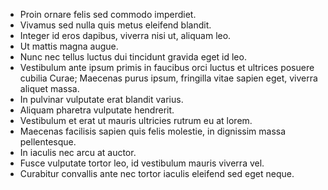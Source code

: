 - Proin ornare felis sed commodo imperdiet. 
- Vivamus sed nulla quis metus eleifend blandit. 
- Integer id eros dapibus, viverra nisi ut, aliquam leo. 
- Ut mattis magna augue. 
- Nunc nec tellus luctus dui tincidunt gravida eget id leo. 
- Vestibulum ante ipsum primis in faucibus orci luctus et ultrices posuere cubilia Curae; Maecenas purus ipsum, fringilla vitae sapien eget, viverra aliquet massa. 
- In pulvinar vulputate erat blandit varius. 
- Aliquam pharetra vulputate hendrerit. 
- Vestibulum et erat ut mauris ultricies rutrum eu at lorem. 
- Maecenas facilisis sapien quis felis molestie, in dignissim massa pellentesque. 
- In iaculis nec arcu at auctor. 
- Fusce vulputate tortor leo, id vestibulum mauris viverra vel. 
- Curabitur convallis ante nec tortor iaculis eleifend sed eget neque.
